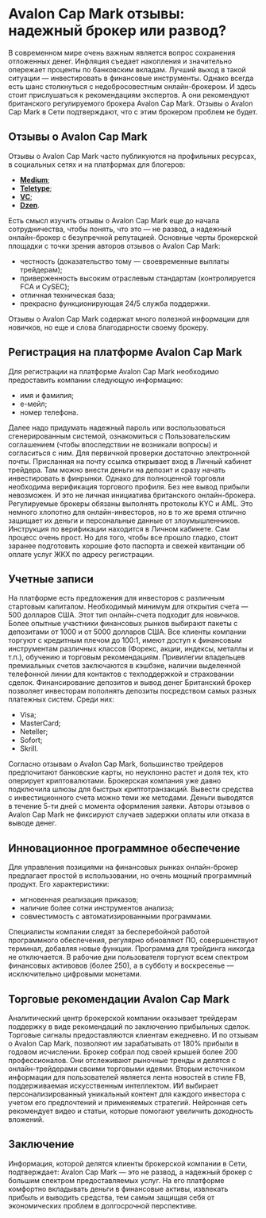 # Avalon Cap Mark отзывы: надежный брокер или развод?
В современном мире очень важным является вопрос сохранения отложенных денег. Инфляция съедает накопления и значительно опережает проценты по банковским вкладам. Лучший выход в такой ситуации — инвестировать в финансовые инструменты. Однако всегда есть шанс столкнуться с недобросовестным онлайн-брокером. И здесь стоит прислушаться к рекомендациям экспертов. А они рекомендуют британского регулируемого брокера Avalon Cap Mark. Отзывы о Avalon Cap Mark в Сети подтверждают, что с этим брокером проблем не будет. 
## Отзывы о Avalon Cap Mark
Отзывы о Avalon Cap Mark часто публикуются на профильных ресурсах, в социальных сетях и на платформах для блогеров:
- [**Medium**](https://medium.com/@avaloncapmark/7b3edb26d8b8?source=friends_link&sk=d7db38adf9ea65b199678305410d84c4);
- [**Teletype**](https://teletype.in/@avalon_cap_mark/qsMST6ykEWN);
- [**VC**](https://vc.ru/u/3210147-petr/1141591-avalon-cap-mark-otzyvy-platit-broker-ili-net);
- [**Dzen**](https://dzen.ru/a/ZifQWMdlCU4HgfAj?share_to=link).

Есть смысл изучить отзывы о Avalon Cap Mark еще до начала сотрудничества, чтобы понять, что это — не развод, а надежный онлайн-брокер с безупречной репутацией.
Основные черты брокерской площадки с точки зрения авторов отзывов о Avalon Cap Mark:
- честность (доказательство тому — своевременные выплаты трейдерам);
- приверженность высоким отраслевым стандартам (контролируется FCA и CySEC); 
- отличная техническая база;
- прекрасно функционирующая 24/5 служба поддержки.

Отзывы о Avalon Cap Mark содержат много полезной информации для новичков, но еще и слова благодарности своему брокеру.
## Регистрация на платформе Avalon Cap Mark
Для регистрации на платформе Avalon Cap Mark необходимо предоставить компании следующую информацию:
- имя и фамилия;
- е-мейл;
- номер телефона.

Далее надо придумать надежный пароль или воспользоваться сгенерированным системой, ознакомиться с Пользовательским соглашением (чтобы впоследствии не возникали вопросы) и согласиться с ним.
Для первичной проверки достаточно электронной почты. Присланная на почту ссылка открывает вход в Личный кабинет трейдера. Там можно внести деньги на депозит и сразу начать инвестировать в финрынки.
Однако для полноценной торговли необходима верификация торгового профиля. Без нее вывод прибыли невозможен. И это не личная инициатива британского онлайн-брокера. Регулируемые брокеры обязаны выполнять протоколы KYC и AML. Это немного хлопотно для онлайн-инвесторов, но в то же время отлично защищает их деньги и персональные данные от злоумышленников.
Инструкция по верификации находится в Личном кабинете. Сам процесс очень прост. Но для того, чтобы все прошло гладко, стоит заранее подготовить хорошие фото паспорта и свежей квитанции об оплате услуг ЖКХ по адресу регистрации.
## Учетные записи
На платформе есть предложения для инвесторов с различным стартовым капиталом. Необходимый минимум для открытия счета — 500 долларов США. Этот тип онлайн-счета подходит для новичков. Более опытные участники финансовых рынков выбирают пакеты с депозитами от 1000 и от 5000 долларов США. 
Все клиенты компании торгуют с кредитным плечом до 100:1, имеют доступ к финансовым инструментам различных классов (Форекс, акции, индексы, металлы и т.п.), обучению и торговым рекомендациям.
Привилегии владельцев премиальных счетов заключаются в кэшбэке, наличии выделенной телефонной линии для контактов с техподдержкой и страховании сделок.
Финансирование депозитов и вывод денег
Британский брокер позволяет инвесторам пополнять депозиты посредством самых разных платежных систем. Среди них:
- Visa;
- MasterCard;
- Neteller; 
- Sofort;
- Skrill.

Согласно отзывам о Avalon Cap Mark, большинство трейдеров предпочитают банковские карты, но неуклонно растет и доля тех, кто оперирует криптовалютами. Брокерская компания уже давно подключила шлюзы для быстрых криптотранзакций.
Вывести средства с инвестиционного счета можно теми же методами. Деньги выводятся в течение 5-ти дней с момента оформления заявки. Авторы отзывов о Avalon Cap Mark не фиксируют случаев задержки оплаты или отказа в выводе денег.
## Инновационное программное обеспечение
Для управления позициями на финансовых рынках онлайн-брокер предлагает простой в использовании, но очень мощный программный продукт. Его характеристики:
- мгновенная реализация приказов;
- наличие более сотни инструментов анализа;
- совместимость с автоматизированными программами.

Специалисты компании следят за бесперебойной работой программного обеспечения, регулярно обновляют ПО, совершенствуют терминал, добавляя новые функции. 
Программа для трейдинга никогда не отключается. В рабочие дни пользователя торгуют всем спектром финансовых активовов (более 250), а в субботу и воскресенье — исключительно цифровыми монетами.
## Торговые рекомендации Avalon Cap Mark
Аналитический центр брокерской компании оказывает трейдерам поддержку в виде рекомендаций по заключению прибыльных сделок. Торговые сигналы предоставляются клиентам ежедневно. И по отзывам о Avalon Cap Mark, позволяют им зарабатывать от 180% прибыли в годовом исчислении.
Брокер собрал под своей крышей более 200 профессионалов. Они отслеживают рыночные тренды и делятся с онлайн-трейдерами своими торговыми идеями.
Вторым источником информации для пользователей является лента новостей в стиле FB, поддерживаемая искусственным интеллектом. ИИ выбирает персонализированный уникальный контент для каждого инвестора с учетом его предпочтений и применяемых стратегий. Нейронная сеть рекомендует видео и статьи, которые помогают увеличить доходность вложений.
## Заключение
Информация, которой делятся клиенты брокерской компании в Сети, подтверждает: Avalon Cap Mark — это не развод, а надежный брокер с большим спектром предоставляемых услуг. На его платформе комфортно вкладывать деньги в финансовые активы, извлекать прибыль и выводить средства, тем самым защищая себя от экономических проблем в долгосрочной перспективе.
